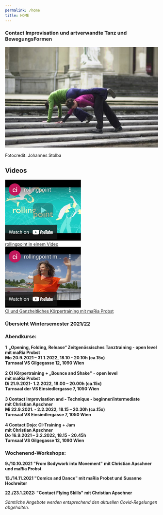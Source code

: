 ```yaml
---
permalink: /home
title: HOME
---
```

### Contact Improvisation und artverwandte Tanz und BewegungsFormen

![Christian und maRia tanzen Contact Improvisation auf einer Stiege](/assets/uploads/dsc_1901_klein.jpg "Contact Improvisation")

Fotocredit: Johannes Stolba

## Videos

<div class="imglink"><a target="_blank" href="https://www.youtube.com/watch?v=kp3DqzN1Ldo"><img src="/assets/uploads/video_vorschau_rollingpoint.png" /><div>rollingpoint in einem Video</div></a></div>

<div class="imglink"><a target="_blank" href="https://www.youtube.com/watch?v=kp3DqzN1Ldo"><img src="/assets/uploads/video_vorschau_maria.png" /><div>CI und Ganzheitliches Körpertraining mit maRia Probst</div></a></div>

### **Übersicht Wintersemester 2021/22**

### **Abendkurse:**

**1  „Opening, Folding, Release“ Zeitgenössisches Tanztraining - open level**\
**mit maRia Probst**\
**Mo 20.9.2021 – 31.1.2022, 18.10 - 20.10h (ca.15x)**\
**Turnsaal VS Gilgegasse 12, 1090 Wien**\
\
**2 CI Körpertraining + „Bounce and Shake"** - **open level**\
**mit maRia Probst**\
**Di 21.9.2021- 1.2.2022, 18.00 – 20.00h (ca.15x)**\
**Turnsaal der VS Einsiedlergasse 7, 1050 Wien**\
\
**3 Contact Improvisation and - Technique - beginner/intermediate**\
**mit Christian Apschner**\
**Mi 22.9.2021. - 2.2.2022, 18.15 – 20.30h (ca.15x)**\
**Turnsaal VS Einsiedlergasse 7, 1050 Wien**\
\
**4 Contact Dojo: CI-Training + Jam**\
**mit Christian Apschner**\
**Do 16.9.2021 – 3.2.2022, 18.15 - 20.45h**\
**Turnsaal VS Gilgegasse 12, 1090 Wien**

### **Wochenend-Workshops:**

**9./10.10.2021 "From Bodywork into Movement"** **mit Christian Apschner und maRia Probst**

**13./14.11.2021 "Comics and Dance" mit maRia Probst und Susanne Hochreiter**

**22./23.1.2022: "Contact Flying Skills" mit Christian Apschner**

*Sämtliche Angebote werden entsprechend den aktuellen Covid-Regelungen abgehalten.*